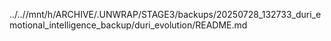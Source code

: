 ../..//mnt/h/ARCHIVE/.UNWRAP/STAGE3/backups/20250728_132733_duri_emotional_intelligence_backup/duri_evolution/README.md